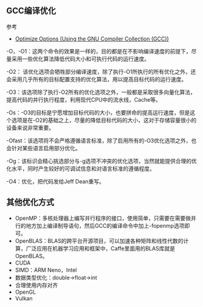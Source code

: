 ## GCC编译优化

参考

* [Optimize Options (Using the GNU Compiler Collection (GCC))](https://gcc.gnu.org/onlinedocs/gcc/Optimize-Options.html)

-O，-O1：这两个命令的效果是一样的，目的都是在不影响编译速度的前提下，尽量采用一些优化算法降低代码大小和可执行代码的运行速度。

-O2： 该优化选项会牺牲部分编译速度，除了执行-O1所执行的所有优化之外，还会采用几乎所有的目标配置支持的优化算法，用以提高目标代码的运行速度。

-O3：该选项除了执行-O2所有的优化选项之外，一般都是采取很多向量化算法，提高代码的并行执行程度，利用现代CPU中的流水线，Cache等。

-Os：-O3的目标是宁愿增加目标代码的大小，也要拼命的提高运行速度，但是这个选项是在-O2的基础之上，尽量的降低目标代码的大小，这对于存储容量很小的设备来说非常重要。

-Ofast：该选项将不会严格遵循语言标准，除了启用所有的-O3优化选项之外，也会针对某些语言启用部分优化。

-Og：该标识会精心挑选部分与-g选项不冲突的优化选项，当然就能提供合理的优化水平，同时产生较好的可调试信息和对语言标准的遵循程度。

-O4：优化，把代码发给Jeff Dean重写。

## 其他优化方式

* OpenMP：多核处理器上编写并行程序的接口，使用简单，只需要在需要做并行的地方加上编译制导语句，然后GCC的编译命令中加上-fopenmp选项即可。
* OpenBLAS：BLAS的跨平台开源项目，可以加速各种矩阵和线性代数的计算，广泛应用在机器学习应用和框架中，Caffe里面用的BLAS库就是OpenBLAS。
* CUDA
* SIMD：ARM Neno，Intel
* 数据类型优化：double->float->int
* 合理使用内存对齐
* OpenGL
* Vulkan

